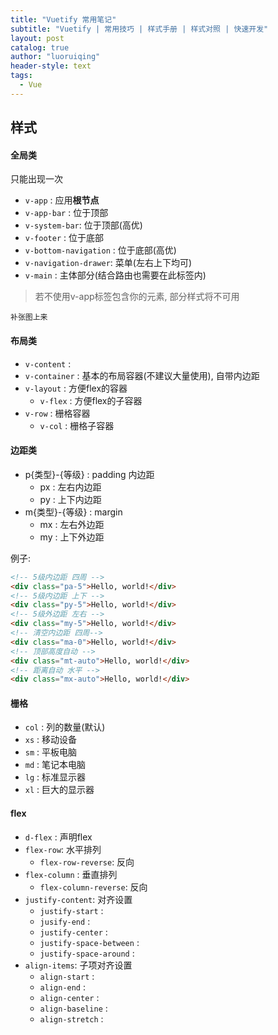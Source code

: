 ```yaml
---
title: "Vuetify 常用笔记"
subtitle: "Vuetify | 常用技巧 | 样式手册 | 样式对照 | 快速开发"
layout: post
catalog: true
author: "luoruiqing"
header-style: text
tags:
  - Vue
---
```



## 样式

#### 全局类

只能出现一次

- `v-app` : 应用**根节点**
- `v-app-bar` : 位于顶部
- `v-system-bar`: 位于顶部(高优)
- `v-footer` : 位于底部
- `v-bottom-navigation` : 位于底部(高优)
- `v-navigation-drawer`: 菜单(左右上下均可)
- `v-main` : 主体部分(结合路由也需要在此标签内)

> 若不使用v-app标签包含你的元素, 部分样式将不可用

```
补张图上来
```

#### 布局类

- `v-content` : 
- `v-container` : 基本的布局容器(不建议大量使用), 自带内边距
- `v-layout` : 方便flex的容器
  - `v-flex` : 方便flex的子容器
- `v-row` : 栅格容器
  - `v-col` : 栅格子容器

#### 边距类

- p{类型}-{等级} : padding 内边距
  - px : 左右内边距
  - py : 上下内边距
- m{类型}-{等级} : margin
  - mx : 左右外边距
  - my : 上下外边距

例子:
```html
<!-- 5级内边距 四周 -->
<div class="pa-5">Hello, world!</div>
<!-- 5级内边距 上下 -->
<div class="py-5">Hello, world!</div>
<!-- 5级外边距 左右 -->
<div class="my-5">Hello, world!</div>
<!-- 清空内边距 四周-->
<div class="ma-0">Hello, world!</div>
<!-- 顶部高度自动 -->
<div class="mt-auto">Hello, world!</div>
<!-- 距离自动 水平 -->
<div class="mx-auto">Hello, world!</div>
```

#### 栅格

- `col` : 列的数量(默认)
- `xs` : 移动设备
- `sm` : 平板电脑
- `md` : 笔记本电脑
- `lg` : 标准显示器
- `xl` : 巨大的显示器



#### flex

- `d-flex` : 声明flex
- `flex-row`: 水平排列
  - `flex-row-reverse`: 反向
- `flex-column` : 垂直排列
  - `flex-column-reverse`: 反向
- `justify-content`: 对齐设置
  - `justify-start` : 
  - `jusify-end` : 
  - `justify-center` : 
  - `justify-space-between` : 
  - `justify-space-around` : 
- `align-items`: 子项对齐设置
  -  `align-start` :
  -  `align-end` :
  -  `align-center` :
  -  `align-baseline` :
  -  `align-stretch` :

  